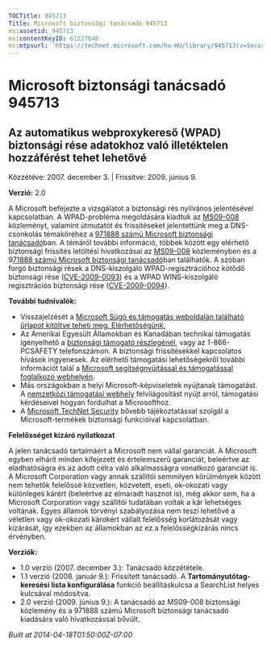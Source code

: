```yaml
---
TOCTitle: 945713
Title: Microsoft biztonsági tanácsadó 945713
ms:assetid: 945713
ms:contentKeyID: 61227648
ms:mtpsurl: 'https://technet.microsoft.com/hu-HU/library/945713(v=Security.10)'
---
```




Microsoft biztonsági tanácsadó 945713
=====================================

Az automatikus webproxykereső (WPAD) biztonsági rése adatokhoz való illetéktelen hozzáférést tehet lehetővé
-----------------------------------------------------------------------------------------------------------

Közzétéve: 2007. december 3. | Frissítve: 2009. június 9.

**Verzió:** 2.0

A Microsoft befejezte a vizsgálatot a biztonsági rés nyilvános jelentésével kapcsolatban. A WPAD-probléma megoldására kiadtuk az [MS09-008](http://go.microsoft.com/fwlink/?linkid=139821) közleményt, valamint útmutatót és frissítéseket jelentettünk meg a DNS-csonkolás témaköréhez a [971888 számú Microsoft biztonsági tanácsadó](http://technet.microsoft.com/security/advisory/971888)ban. A témáról további információ, többek között egy elérhető biztonsági frissítés letöltési hivatkozásai az [MS09-008](http://go.microsoft.com/fwlink/?linkid=139821) közleményben és a 9[71888 számú Microsoft biztonsági tanácsadó](http://technet.microsoft.com/security/advisory/971888)ban találhatók. A szóban forgó biztonsági rések a DNS-kiszolgáló WPAD-regisztrációhoz kötődő biztonsági rése ([CVE-2009-0093](http://www.cve.mitre.org/cgi-bin/cvename.cgi?name=cve-2009-0093)) és a WPAD WINS-kiszolgáló regisztrációs biztonsági rése ([CVE-2009-0094](http://www.cve.mitre.org/cgi-bin/cvename.cgi?name=cve-2009-0094)).

**További tudnivalók:**

-   Visszajelzését a [Microsoft Súgó és támogatás weboldalán található űrlapot kitöltve teheti meg. Elérhetőségünk.](https://support.microsoft.com/common/survey.aspx?scid=sw;en;1257&amp;showpage=1&amp;ws=technet&amp;sd=tech)
-   Az Amerikai Egyesült Államokban és Kanadában technikai támogatás igényelhető a [biztonsági támogató részlegénél](http://go.microsoft.com/fwlink/?linkid=21131), vagy az 1-866-PCSAFETY telefonszámon. A biztonsági frissítésekkel kapcsolatos hívások ingyenesek. Az elérhető támogatási lehetőségekről további információt talál a [Microsoft segítségnyújtással és támogatással foglalkozó webhelyén](http://support.microsoft.com/).
-   Más országokban a helyi Microsoft-képviseletek nyújtanak támogatást. A [nemzetközi támogatási webhely](http://go.microsoft.com/fwlink/?linkid=21155) felvilágosítást nyújt arról, támogatási kérdéseivel hogyan fordulhat a Microsofthoz.
-   A [Microsoft TechNet Security](http://go.microsoft.com/fwlink/?linkid=21132) bővebb tájékoztatással szolgál a Microsoft-termékek biztonsági funkcióival kapcsolatban.

**Felelősséget kizáró nyilatkozat**

A jelen tanácsadó tartalmáért a Microsoft nem vállal garanciát. A Microsoft egyben elhárít minden kifejezett és értelemszerű garanciát, beleértve az eladhatóságra és az adott célra való alkalmasságra vonatkozó garanciát is. A Microsoft Corporation vagy annak szállítói semmilyen körülmények között nem tehetők felelőssé közvetlen, közvetett, eseti, ok-okozati vagy különleges kárért (beleértve az elmaradt hasznot is), még akkor sem, ha a Microsoft Corporation vagy szállítói tudatában voltak a kár lehetséges voltának. Egyes államok törvényi szabályozása nem teszi lehetővé a véletlen vagy ok-okozati károkért vállalt felelősség korlátozását vagy kizárását, így ezekben az államokban az ez a felelősségkizárás nincs érvényben.

**Verziók:**

-   1.0 verzió (2007. december 3.): Tanácsadó közzététele.
-   1.1 verzió (2008. január 9.): Frissített tanácsadó. A **Tartományutótag-keresési lista konfigurálása** funkció beállításkulcsa a SearchList helyes kulcsával módosítva.
-   2.0 verzió (2009. június 9.): A tanácsadó az MS09-008 biztonsági közlemény és a 971888 számú Microsoft biztonsági tanácsadó kiadására való hivatkozással bővült.

*Built at 2014-04-18T01:50:00Z-07:00*
